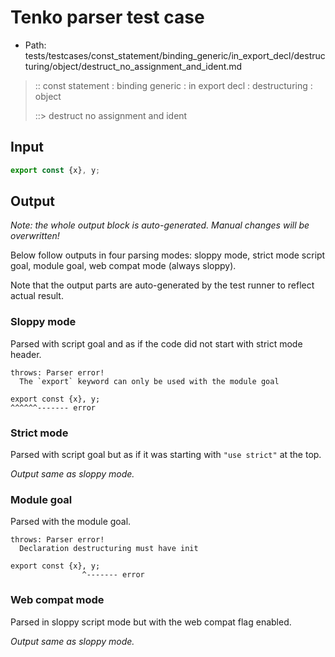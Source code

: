 # Tenko parser test case

- Path: tests/testcases/const_statement/binding_generic/in_export_decl/destructuring/object/destruct_no_assignment_and_ident.md

> :: const statement : binding generic : in export decl : destructuring : object
>
> ::> destruct no assignment and ident

## Input

`````js
export const {x}, y;
`````

## Output

_Note: the whole output block is auto-generated. Manual changes will be overwritten!_

Below follow outputs in four parsing modes: sloppy mode, strict mode script goal, module goal, web compat mode (always sloppy).

Note that the output parts are auto-generated by the test runner to reflect actual result.

### Sloppy mode

Parsed with script goal and as if the code did not start with strict mode header.

`````
throws: Parser error!
  The `export` keyword can only be used with the module goal

export const {x}, y;
^^^^^^------- error
`````

### Strict mode

Parsed with script goal but as if it was starting with `"use strict"` at the top.

_Output same as sloppy mode._

### Module goal

Parsed with the module goal.

`````
throws: Parser error!
  Declaration destructuring must have init

export const {x}, y;
                ^------- error
`````


### Web compat mode

Parsed in sloppy script mode but with the web compat flag enabled.

_Output same as sloppy mode._
